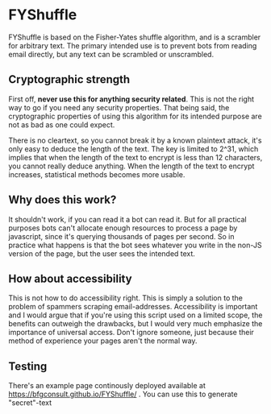 # FYShuffle

FYShuffle is based on the Fisher-Yates shuffle algorithm, and is a scrambler for arbitrary text. The primary intended use is to prevent bots from reading email directly, but any text can be scrambled or unscrambled.

## Cryptographic strength
First off, **never use this for anything security related**. This is not the right way to go if you need any security properties.
That being said, the cryptographic properties of using this algorithm for its intended purpose are not as bad as one could expect.

There is no cleartext, so you cannot break it by a known plaintext attack, it's only easy to deduce the length of the text. The key is limited to 2^31, which implies that when the length of the text to encrypt is less than 12 characters, you cannot really deduce anything. When the length of the text to encrypt increases, statistical methods becomes more usable.

## Why does this work?
It shouldn't work, if you can read it a bot can read it. But for all practical purposes bots can't allocate enough resources to process a page by javascript, since it's querying thousands of pages per second. So in practice what happens is that the bot sees whatever you write in the non-JS version of the page, but the user sees the intended text.

## How about accessibility
This is not how to do accessibility right. This is simply a solution to the problem of spammers scraping email-addresses. Accessibility is important and I would argue that if you're using this script used on a limited scope, the benefits can outweigh the drawbacks, but I would very much emphasize the importance of universal access. Don't ignore someone, just because their method of experience your pages aren't the normal way.

## Testing
There's an example page continously deployed available at https://bfgconsult.github.io/FYShuffle/ . You can use this to generate "secret"-text
